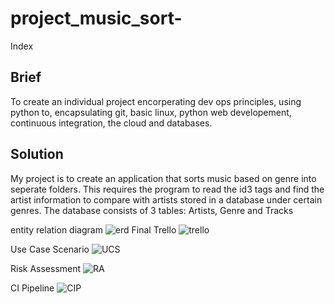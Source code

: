 # project_music_sort-

Index

## Brief

To create an individual project encorperating dev ops principles, using python to, encapsulating  git, basic linux, python web developement, continuous integration, the cloud and databases. 

## Solution

My project is to create an application that sorts music based on genre into seperate folders. This requires the program to read the id3 tags and find the artist information to compare with artists stored in a database under certain genres. 
The database consists of 3 tables: Artists, Genre and Tracks

entity relation diagram ![erd](https://i.imgur.com/WbnMfMt.png)
Final Trello ![trello](https://i.imgur.com/WyfAkdi.png)

Use Case Scenario ![UCS](https://i.imgur.com/ywFRDHf.jpg)

Risk Assessment ![RA](https://i.imgur.com/VtXl95d.png)

CI Pipeline ![CIP](https://i.imgur.com/WeTSift.png)
